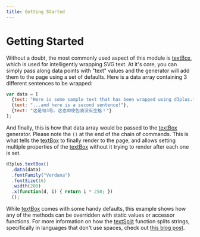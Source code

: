 ```yaml
---
title: Getting Started
---
```


# Getting Started

Without a doubt, the most commonly used aspect of this module is [textBox](https://github.com/d3plus/d3plus-text#textBox), which is used for intelligently wrapping SVG text. At it's core, you can simply pass along data points with "text" values and the generator will add them to the page using a set of defaults. Here is a data array containing 3 different sentences to be wrapped:

```js
var data = [
  {text: "Here is some sample text that has been wrapped using d3plus.textBox."},
  {text: "...and here is a second sentence!"},
  {text: "这是句3号。这也即使包装没有空格！"}
];
```

And finally, this is how that data array would be passed to the [textBox](https://github.com/d3plus/d3plus-text#textBox) generator. Please note the `()` at the end of the chain of commands. This is what tells the [textBox](https://github.com/d3plus/d3plus-text#textBox) to finally render to the page, and allows setting multiple properties of the [textBox](https://github.com/d3plus/d3plus-text#textBox) without it trying to render after each one is set.

```js
d3plus.textBox()
  .data(data)
  .fontFamily("Verdana")
  .fontSize(16)
  .width(200)
  .x(function(d, i) { return i * 250; })
  ();
```

While [textBox](https://github.com/d3plus/d3plus-text#textBox) comes with some handy defaults, this example shows how any of the methods can be overridden with static values or accessor functions. For more information on how the [textSplit](#textSplit) function splits strings, specifically in languages that don't use spaces, check out [this blog post](https://blog.datawheel.us/english-is-not-chinese-69b43959bb47).
